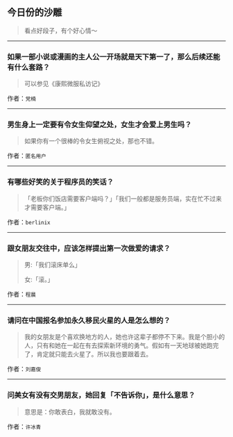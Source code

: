 ## 今日份的沙雕

> 看点好段子，有个好心情～


 
---

### 如果一部小说或漫画的主人公一开场就是天下第一了，那么后续还能有什么套路？

> 可以参见《康熙微服私访记》


作者：`党楠`

---

### 男生身上一定要有令女生仰望之处，女生才会爱上男生吗？

> 如果你有一个很棒的令女生俯视之处，那也不错。


作者：`匿名用户`

---

### 有哪些好笑的关于程序员的笑话？

> 「老板你们饭店需要客户端吗？」「我们一般都是服务员端，实在忙不过来才需要客户端。」


作者：`berlinix`

---

### 跟女朋友交往中，应该怎样提出第一次做爱的请求？

> 男:「我们滚床单么」
> 
> 女:「滚。」


作者：`程晨`

---

### 请问在中国报名参加永久移民火星的人是怎么想的？

> 我的女朋友是个喜欢换地方的人，她也许这辈子都停不下来。我是个胆小的人，只有和她在一起在有去探索新环境的勇气。假如有一天地球被她跑完了，肯定就只能去火星了。所以我也要跟着去。


作者：`刘嘉俊`

---

### 问美女有没有交男朋友，她回复「不告诉你」，是什么意思？

> 意思是：你敢表白，我就敢没有。


作者：`许冰青`